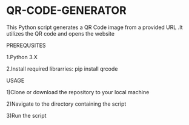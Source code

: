 
# QR-CODE-GENERATOR 

This Python script generates a QR Code image from a provided URL .It utilizes the QR code and opens the website

PREREQUSITES

1.Python 3.X

2.Install required librarries: pip install qrcode

USAGE

1)Clone or download the repository to your local machine

2)Navigate to the directory containing the script

3)Run the script
